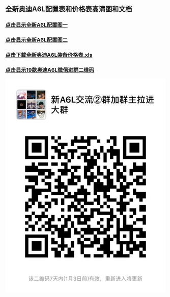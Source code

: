 
## 全新奥迪A6L配置表和价格表高清图和文档

### [点击显示全新A6L配置图一](https://tencentw.github.io/TencentW/配置表.JPG)

### [点击显示全新A6L配置图二](https://tencentw.github.io/TencentW/配置表1.JPG)

### [点击下载全新奥迪A6L装备价格表.xls](https://tencentw.github.io/TencentW/全新奥迪A6L推荐车型性能装备价格表20181212.xls)

### [点击显示19款奥迪A6L微信进群二维码](https://tencentw.github.io/TencentW/IMG_0901.JPG)

![进群交流](https://raw.githubusercontent.com/TencentW/TencentW/master/IMG_0901.JPG)

